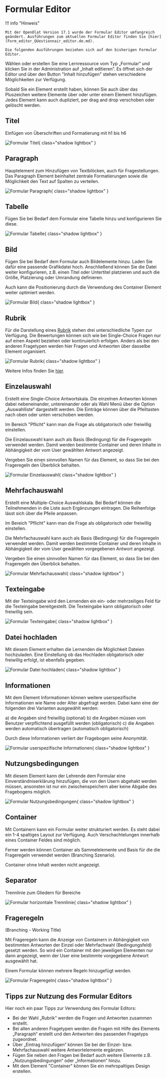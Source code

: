# Formular Editor

!!! info "Hinweis"

    Mit der OpenOlat Version 17.1 wurde der Formular Editor umfangreich geändert. Ausführungen zum aktuellen Formular Editor finden Sie [hier](Form_editor_QUestionnair_editor.de.md). 

    Die folgenden Ausführungen beziehen sich auf den bisherigen Formular Editor.

Wählen oder erstellen Sie eine Lernressource vom Typ „Formular“ und klicken Sie in der Administration auf „Inhalt editieren“. Es öffnet sich der Editor und über den Button "Inhalt hinzufügen" stehen verschiedene Möglichkeiten zur Verfügung.

Sobald Sie ein Element erstellt haben, können Sie auch über das Pluszeichen weitere Elemente über oder unter einem Element hinzufügen. Jedes Element kann auch dupliziert, per drag and drop verschoben oder gelöscht werden.

## Titel

Einfügen von Überschriften und Formatierung mit h1 bis h6

![Formular Titel](assets/formular_titel.jpg){ class="shadow lightbox" }
  
## Paragraph

Hauptelement zum Hinzufügen von Textblöcken, auch für Fragestellungen. Das Paragraph Element beinhaltet zentrale Formatierungen sowie die Möglichkeit den Text auf Spalten zu verteilen.

![Formular Paragraph](assets/formular_paragraph.jpg){ class="shadow lightbox" }

## Tabelle

Fügen Sie bei Bedarf dem Formular eine Tabelle hinzu und konfigurieren Sie diese.

![Formular Tabelle](assets/formular_tabelle.jpg){ class="shadow lightbox" }

## Bild

Fügen Sie bei Bedarf dem Formular auch Bildelemente hinzu. Laden Sie dafür eine passende Grafikdatei hoch. Anschließend können Sie die Datei weiter konfigurieren, z.B. einen Titel oder Untertitel platzieren und auch die Größe, Platzierung oder Umrandung definieren.

Auch kann die Positionierung durch die Verwendung des Container Element weiter optimiert werden.

![Formular Bild](assets/Fragebogen_bild.png){ class="shadow lightbox" }

## Rubrik

Für die Darstellung eines [Rubrik](Rubric.de.md) stehen drei unterschiedliche Typen zur Verfügung. Die Bewertungen können sich wie bei Single-Choice Fragen nur auf einen Aspekt beziehen oder kontinuierlich erfolgen. Anders als bei den anderen Fragetypen werden hier Fragen und Antworten über dasselbe Element organisiert.

![Formular Rubrik](assets/formular_rubrik.jpg){ class="shadow lightbox" }

Weitere Infos finden Sie [hier](Rubric.de.md).

## Einzelauswahl

Erstellt eine Single-Choice Antwortskala. Die einzelnen Antworten können dabei nebeneinander, untereinander oder als Wahl Menü über die Option „Auswahlliste“ dargestellt werden. Die Einträge können über die Pfeiltasten nach oben oder unten verschoben werden.

Im Bereich "Pflicht" kann man die Frage als obligatorisch oder freiwillig einstellen.

Die Einzelauswahl kann auch als Basis (Bedingung) für die Frageregeln verwendet werden. Damit werden bestimmte Container und deren Inhalte in Abhängigkeit der vom User gewählten Antwort angezeigt.

Vergeben Sie einen sinnvollen Namen für das Element, so dass Sie bei den Frageregeln den Überblick behalten.

![Formular Einzelauswahl](assets/formular_einzelauswahl.jpg){ class="shadow lightbox" }

## Mehrfachauswahl

Erstellt eine Multiple-Choice Auswahlskala. Bei Bedarf können die Teilnehmenden in die Liste auch Ergänzungen eintragen. Die Reihenfolge lässt sich über die Pfeile anpassen.

Im Bereich "Pflicht" kann man die Frage als obligatorisch oder freiwillig einstellen.

Die Mehrfachauswahl kann auch als Basis (Bedingung) für die Frageregeln verwendet werden. Damit werden bestimmte Container und deren Inhalte in Abhängigkeit der vom User gewählten vorgegebenen Antwort angezeigt.

Vergeben Sie einen sinnvollen Namen für das Element, so dass Sie bei den Frageregeln den Überblick behalten.

![Formular Mehrfachauswahl](assets/formular_mehrfachwahl.jpg){ class="shadow lightbox" }

## Texteingabe

Mit der Texteingabe wird den Lernenden ein ein- oder mehrzeiliges Feld für die Texteingabe bereitgestellt. Die Texteingabe kann obligatorisch oder freiwillig sein.

![Formular Texteingabe](assets/formular_texteingabe.jpg){ class="shadow lightbox" }

## Datei hochladen

Mit diesem Element erhalten die Lernenden die Möglichkeit Dateien hochzuladen. Eine Einstellung ob das Hochladen obligatorisch oder freiwillig erfolgt, ist ebenfalls gegeben.

![Formular Datei hochladen](assets/formular_Datei_hochladen.jpg){ class="shadow lightbox" }
  
## Informationen

Mit dem Element Informationen können weitere userspezifische Informationen wie Name oder Alter abgefragt werden. Dabei kann eine der folgenden drei Varianten ausgewählt werden:

a) die Angaben sind freiwillig (optional)
b) die Angaben müssen vom Benutzer verpflichtend ausgefüllt werden (obligatorisch)
c) die Angaben werden automatisch übertragen (automatisch obligatorisch)

Durch diese Informationen verliert der Fragebogen seine Anonymität.

![Formular userspezifische Informationen](assets/Fragebogeneditor_infos.png){ class="shadow lightbox" }

## Nutzungsbedingungen

Mit diesem Element kann der Lehrende dem Formular eine Einverständniserklärung hinzufügen, die von den Usern abgehakt werden müssen, ansonsten ist nur ein zwischenspeichern aber keine Abgabe des Fragebogens möglich.

![Formular Nutzungsbedingungen](assets/Nutzungsbedingungen.png){ class="shadow lightbox" }

## Container

Mit Containern kann ein Formular weiter strukturiert werden. Es steht dabei ein 1-4 spaltiges Layout zur Verfügung. Auch Verschachtelungen innerhalb eines Container Feldes sind möglich.

Ferner werden können Container als Sammelelemente und Basis für die die Frageregeln verwendet werden (Branching Szenario).

Container ohne Inhalt werden nicht angezeigt.

## Separator

Trennlinie zum Gliedern für Bereiche

![Formular horizontale Trennlinie](assets/Fragebogen_separator.png){ class="shadow lightbox" }

## Frageregeln

(Branching - Working Title)

Mit Frageregeln kann die Anzeige von Containern in Abhängigkeit von bestimmten Antworten der Einzel oder Mehrfachwahl (Bedingungsfeld) gesetzt  werden. So wird ein Container mit den jeweiligen Elementen nur dann angezeigt, wenn der User eine bestimmte vorgegebene Antwort ausgewählt hat.

Einem Formular können mehrere Regeln hinzugefügt werden.

![Formular Frageregeln](assets/image2021-5-5_10-25-8.png){ class="shadow lightbox" }

## Tipps zur Nutzung des Formular Editors

Hier noch ein paar Tipps zur Verwendung des Formular Editors:

* Bei der Wahl „Rubrik“ werden die Fragen und Antworten zusammen erstellt.
* Bei allen anderen Fragetypen werden die Fragen mit Hilfe des Elements „Paragraph“ erstellt und den Antworten des passenden Fragetyps zugeordnet.
* Über „Eintrag hinzufügen“ können Sie bei der Einzel- bzw. Mehrfachauswahl weitere Antwortelemente ergänzen.
* Fügen Sie neben den Fragen bei Bedarf auch weitere Elemente z.B. „Nutzungsbedingungen“ oder „Informationen“ hinzu.
* Mit dem Element "Container" können Sie ein mehrspaltiges Design erstellen.
